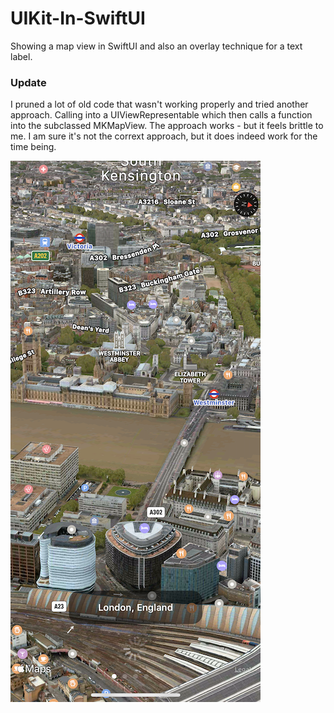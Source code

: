 # UIKit-In-SwiftUI
Showing a map view in SwiftUI and also an overlay technique for a text label.

### Update
I pruned a lot of old code that wasn't working properly and tried another approach. Calling into a UIViewRepresentable which then calls a function into the subclassed MKMapView. The approach works - but it feels brittle to me. I am sure it's not the corrext approach, but it does indeed work for the time being.

![Screenshot](./london.png)
